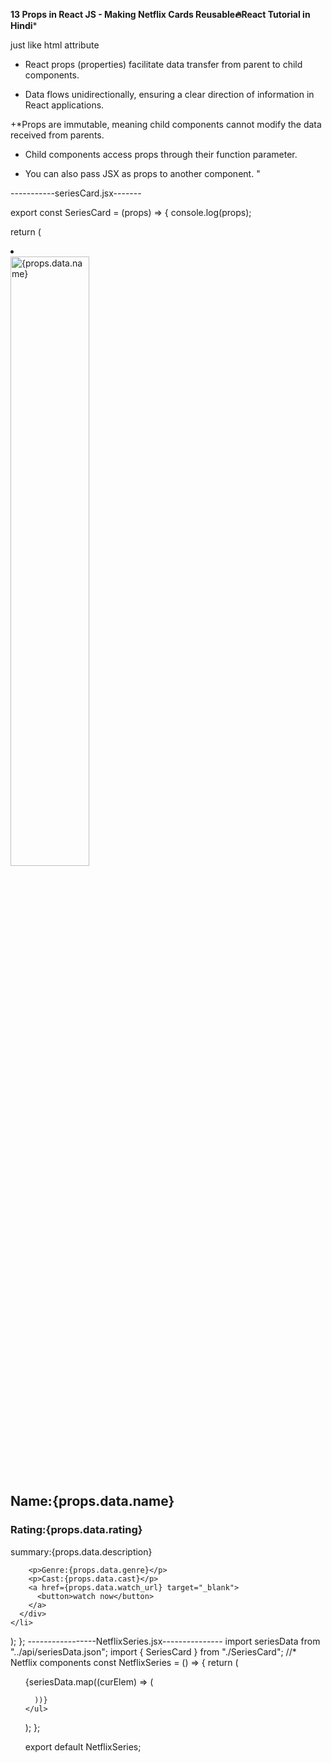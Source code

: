****13 Props in React JS - Making Netflix Cards Reusable🔥React Tutorial in Hindi*****


just like html attribute

* React props (properties) facilitate data transfer from parent to child
components.

* Data flows unidirectionally, ensuring a clear direction of information in
React applications.

+*Props are immutable, meaning child components cannot modify the
data received from parents.

* Child components access props through their function parameter.

* You can also pass JSX as props to another component. "


-----------seriesCard.jsx-------


export const SeriesCard = (props) => {
    console.log(props);
    
  return (
    <li>
      <div>
        <img
          width="50%"
          height="50%"
          src={props.data.img_url}
          alt={props.data.name}
        />
        <h2>Name:{props.data.name}</h2>
        <h3>Rating:{props.data.rating}</h3>
        <p>summary:{props.data.description}</p>

        <p>Genre:{props.data.genre}</p>
        <p>Cast:{props.data.cast}</p>
        <a href={props.data.watch_url} target="_blank">
          <button>watch now</button>
        </a>
      </div>
    </li>
  );
};
-----------------NetflixSeries.jsx---------------
import seriesData from "../api/seriesData.json";
import { SeriesCard } from "./SeriesCard";
//* Netflix components
const NetflixSeries = () => {
  return (
    <ul>
      {seriesData.map((curElem) => (
        <SeriesCard  key={curElem.id} data={curElem}/>
      
      ))}
    </ul>
  );
};

export default NetflixSeries;
